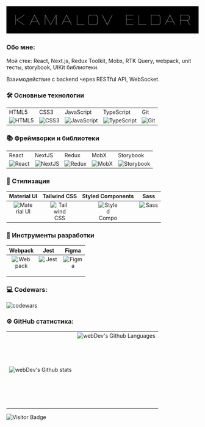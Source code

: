 <img  src="kamalov-eldar.png" alt="kamalov-eldar"  />

### Обо мне:

Мой стек: React, Next.js, Redux Toolkit, Mobx, RTK Query, webpack, unit тесты, storybook, UIKit библиотеки.

Взаимодействие с backend через RESTful API, WebSocket.

### 🛠️ Основные технологии

<table width='100%'>
<tr>
    <td>HTML5</td>
    <td>CSS3</td>
    <td>JavaScript</td>
    <td>TypeScript</td>
    <td>Git</td>
  </tr>
  <tr>
    <td align="center">
      <img src="https://profilinator.rishav.dev/skills-assets/html5-original-wordmark.svg" alt="HTML5" width="50" height="50">
    </td>
    <td align="center">
      <img src="https://profilinator.rishav.dev/skills-assets/css3-original-wordmark.svg" alt="CSS3" width="50" height="50">
    </td>
    <td align="center">
      <img src="https://profilinator.rishav.dev/skills-assets/javascript-original.svg" alt="JavaScript" width="50" height="50">
    </td>
    <td align="center">
      <img src="https://profilinator.rishav.dev/skills-assets/typescript-original.svg" alt="TypeScript" width="50" height="50">
    </td>
    <td align="center">
      <img src="https://profilinator.rishav.dev/skills-assets/git-scm-icon.svg" alt="Git" width="50" height="50">
    </td>
  </tr>
</table>

### 📚 Фреймворки и библиотеки

<table>
  <tr>
    <td>React</td>
    <td>NextJS</td>
    <td>Redux</td>
    <td>MobX</td>
    <td>Storybook</td>
  </tr>
  <tr>
    <td align="center">
      <img src="https://profilinator.rishav.dev/skills-assets/react-original-wordmark.svg" alt="React" width="50" height="50">
    </td>
    <td align="center">
      <img src="https://profilinator.rishav.dev/skills-assets/nextjs.png" alt="NextJS" width="50" height="50">
    </td>
    <td align="center">
      <img src="https://profilinator.rishav.dev/skills-assets/redux-original.svg" alt="Redux" width="50" height="50">
    </td>
    <td align="center">
      <img src="https://a11ybadges.com/badge?logo=mobx" alt="MobX">
    </td>
    <td align="center">
      <img src="https://img.shields.io/badge/-Storybook-FF4785?style=for-the-badge&logo=storybook&logoColor=white" alt="Storybook">
    </td>
  </tr>
</table>

### 🎨 Стилизация

| Material UI | Tailwind CSS | Styled Components | Sass |
| --- | --- | --- | --- |
| <div style="text-align: center; display: flex; justify-content: center; vertical-align: middle;"><img src="https://profilinator.rishav.dev/skills-assets/mui.png" alt="Material UI" width="50" height="50"></div> | <div style="text-align: center; display: flex; justify-content: center; vertical-align: middle;"><img src="https://profilinator.rishav.dev/skills-assets/tailwindcss.svg" alt="Tailwind CSS" width="50" height="50"></div> | <div style="text-align: center; display: flex; justify-content: center; vertical-align: middle;"><img src="https://profilinator.rishav.dev/skills-assets/styled-components.png" alt="Styled Components" width="50" height="50"></div> | <div style="text-align: center; display: flex; justify-content: center; vertical-align: middle;"><img src="https://profilinator.rishav.dev/skills-assets/sass-original.svg" alt="Sass" width="50" height="50"></div> |

### 🧪 Инструменты разработки

| Webpack | Jest | Figma |
| --- | --- | --- |
| <div style="text-align: center; display: flex; justify-content: center; vertical-align: middle;"><img src="https://profilinator.rishav.dev/skills-assets/webpack-original.svg" alt="Webpack" width="50" height="50"></div> | <div style="text-align: center; display: flex; justify-content: center; vertical-align: middle;"><img src="https://profilinator.rishav.dev/skills-assets/jest.svg" alt="Jest" width="50" height="50"></div> | <div style="text-align: center; display: flex; justify-content: center; vertical-align: middle;"><img src="https://profilinator.rishav.dev/skills-assets/figma-icon.svg" alt="Figma" width="50" height="50"></div> |

### 💻 Codewars:

![codewars](https://www.codewars.com/users/kamalov.job/badges/large)

### ⚙️ GitHub статистика:

<table>
  <tr>
    <td>
      <img align="left" src="http://github-readme-streak-stats.herokuapp.com?user=kamalov-eldar&theme=dark" alt="webDev's Github stats" />
    </td>
    <td>
      <img height="195px" align="right" alt="webDev's Github Languages" src="https://github-readme-stats-sigma-five.vercel.app/api/top-langs/?username=kamalov-eldar&layout=compact&theme=vision-friendly-dark" />
    </td>
  </tr>
</table>

![Visitor Badge](https://visitor-badge.laobi.icu/badge?page_id=kamalov-eldar)
